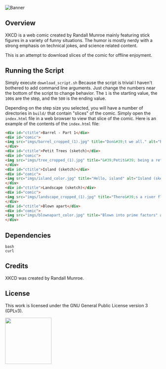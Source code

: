 ![Banner](https://s-christy.com/status-banner-service/website-landing/banner-slim.svg)

## Overview

XKCD is a web comic created by Randall Munroe mainly featuring stick figures in
a variety of funny situations. The humor is mostly nerdy with a strong emphasis
on technical jokes, and science related content.

This is an attempt to download slices of the comic for offline enjoyment.

## Running the Script

Simply execute `download_script.sh` Because the script is trivial I haven't
bothered to add command line arguments. Just change the numbers near the bottom
of the script to change behavior. The `1` is the starting value, the `100`s are
the step, and the `500` is the ending value.

Depending on the step size you selected, you will have a number of directories
in `build/` that contain "slices" of the comic. Simply open the `index.html`
file in a web browser to view that slice of the comic. Here is an example of
the contents of the `index.html` file:

```html
<div id="ctitle">Barrel - Part 1</div>
<div id="comic">
<img src="imgs/barrel_cropped_(1).jpg" title="Don&#39;t we all." alt="Barrel - Part 1"  style="image-orientation:none" />
</div>
<div id="ctitle">Petit Trees (sketch)</div>
<div id="comic">
<img src="imgs/tree_cropped_(1).jpg" title="&#39;Petit&#39; being a reference to Le Petit Prince, which I only thought about halfway through the sketch" alt="Petit Trees (sketch)"  style="image-orientation:none" />
</div>
<div id="ctitle">Island (sketch)</div>
<div id="comic">
<img src="imgs/island_color.jpg" title="Hello, island" alt="Island (sketch)"  style="image-orientation:none" />
</div>
<div id="ctitle">Landscape (sketch)</div>
<div id="comic">
<img src="imgs/landscape_cropped_(1).jpg" title="There&#39;s a river flowing through the ocean" alt="Landscape (sketch)"  style="image-orientation:none" />
</div>
<div id="ctitle">Blown apart</div>
<div id="comic">
<img src="imgs/blownapart_color.jpg" title="Blown into prime factors" alt="Blown apart"  style="image-orientation:none" />
</div>
```

## Dependencies

```
bash
curl
```

## Credits

XKCD was created by Randall Munroe.

## License

This work is licensed under the GNU General Public License version 3 (GPLv3).

[<img src="https://s-christy.com/status-banner-service/GPLv3_Logo.svg" width="150" />](https://www.gnu.org/licenses/gpl-3.0.en.html)
